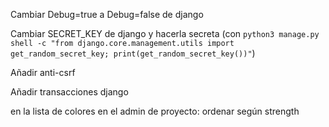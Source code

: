 Cambiar Debug=true a Debug=false de django

Cambiar SECRET_KEY de django y hacerla secreta (con `python3 manage.py shell -c "from django.core.management.utils import get_random_secret_key; print(get_random_secret_key())"`)

Añadir anti-csrf

Añadir transacciones django

en la lista de colores en el admin de proyecto: ordenar según strength
